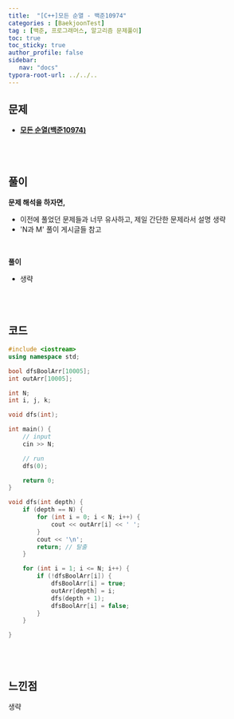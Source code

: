 ```yaml
---
title:  "[C++]모든 순열 - 백준10974"
categories : [BaekjoonTest]
tag : [백준, 프로그래머스, 알고리즘 문제풀이]
toc: true
toc_sticky: true
author_profile: false
sidebar:
   nav: "docs"
typora-root-url: ../../..
---
```




## 문제

* **[모든 순열(백준10974)](https://www.acmicpc.net/problem/10974)**

<br><br>

## 풀이

**문제 해석을 하자면,**

* 이전에 풀었던 문제들과 너무 유사하고, 제일 간단한 문제라서 설명 생략
* 'N과 M' 풀이 게시글들 참고

<br>

**풀이**

- 생략

<br><br>

## 코드

```c++
#include <iostream>
using namespace std;

bool dfsBoolArr[10005];
int outArr[10005];

int N;
int i, j, k;

void dfs(int);

int main() {
	// input
	cin >> N;

	// run
	dfs(0);

	return 0;
}

void dfs(int depth) {
	if (depth == N) {
		for (int i = 0; i < N; i++) {
			cout << outArr[i] << ' ';
		}
		cout << '\n';
		return; // 탈출
	}

	for (int i = 1; i <= N; i++) {
		if (!dfsBoolArr[i]) {
			dfsBoolArr[i] = true;
			outArr[depth] = i;
			dfs(depth + 1);
			dfsBoolArr[i] = false;
		}
	}

}
```

<br><br>

## 느낀점

생략
